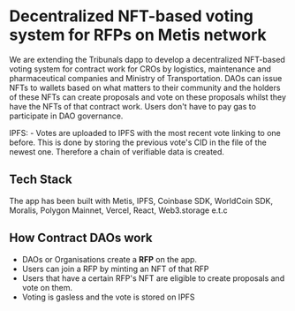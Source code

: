 # Decentralized NFT-based voting system for RFPs on Metis network

We are extending the Tribunals dapp to develop a decentralized NFT-based voting system for contract work for CROs by logistics, maintenance and pharmaceutical companies and Ministry of Transportation. DAOs can issue NFTs to wallets based on what matters to their community and the holders of these NFTs can create proposals and vote on these proposals whilst they have the NFTs of that contract work.
Users don't have to pay gas to participate in DAO governance.

IPFS:  - Votes are uploaded to IPFS with the most recent vote linking to one before. This is done by storing the previous vote's CID in the file of the newest one. Therefore a chain of verifiable data is created.


## Tech Stack

The app has been built with Metis, IPFS, Coinbase SDK, WorldCoin SDK, Moralis, Polygon Mainnet, Vercel, React, Web3.storage e.t.c


## How Contract DAOs work

 - DAOs or Organisations create a **RFP** on the app. 
 - Users can join a RFP by minting an NFT of that RFP
 - Users that have a certain RFP's NFT are eligible to create proposals and vote on them. 
 - Voting is gasless and the vote is stored on IPFS
 
